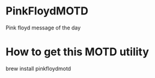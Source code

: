 # PinkFloydMOTD
Pink floyd message of the day 


# How to get this MOTD utility
brew install pinkfloydmotd
